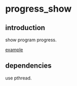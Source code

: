 # **progress_show**


introduction
---
show program progress.

[example](../../examples/progress_show/example_linux.cpp)


dependencies
---
use pthread.